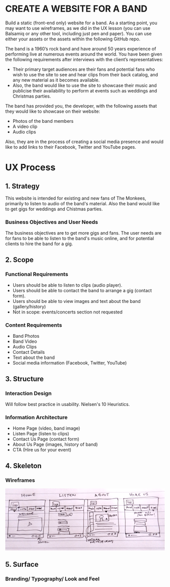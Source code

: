 # CREATE A WEBSITE FOR A BAND


Build a static (front-end only) website for a band. As a starting point, you may want to use wireframes, as we did in the UX lesson (you can use Balsamiq or any other tool, including just pen and paper). You can use either your assets or the assets within the following GitHub repo.

The band is a 1960’s rock band and have around 50 years experience of performing live at numerous events around the world. You have been given the following requirements after interviews with the client’s representatives:
- Their primary target audiences are their fans and potential fans who wish to use the site to see and hear clips from their back catalog, and any new material as it becomes available.
- Also, the band would like to use the site to showcase their music and publicise their availability to perform at events such as weddings and Christmas parties.

The band has provided you, the developer, with the following assets that they would like to showcase on their website:
- Photos of the band members
- A video clip
- Audio clips

Also, they are in the process of creating a social media presence and would like to add links to their Facebook, Twitter and YouTube pages.


# UX Process


## 1. Strategy
This website is intended for existing and new fans of The Monkees, primarily to listen to audio of the band's material. Also the band would like to get gigs for weddings and Chistmas parties.

### Business Objectives and User Needs
The business objectives are to get more gigs and fans. The user needs are for fans to be able to listen to the band's music online, and for potential clients to hire the band for a gig.

## 2. Scope
### Functional Requirements
- Users should be able to listen to clips (audio player).
- Users should be able to contact the band to arrange a gig (contact form).
- Users should be able to view images and text about the band (gallery/history)
- Not in scope: events/concerts section not requested

### Content Requirements
- Band Photos
- Band Video
- Audio Clips
- Contact Details
- Text about the band
- Social media information (Facebook, Twitter, YouTube)

## 3. Structure
### Interaction Design
Will follow best practice in usability. Nielsen's 10 Heuristics.

### Information Architecture
- Home Page (video, band image)
- Listen Page (listen to clips)
- Contact Us Page (contact form)
- About Us Page (images, history of band)
- CTA (Hire us for your event)


## 4. Skeleton
### Wireframes
![Wireframe](wireframes/wireframe.png)

## 5. Surface
### Branding/ Typography/ Look and Feel
